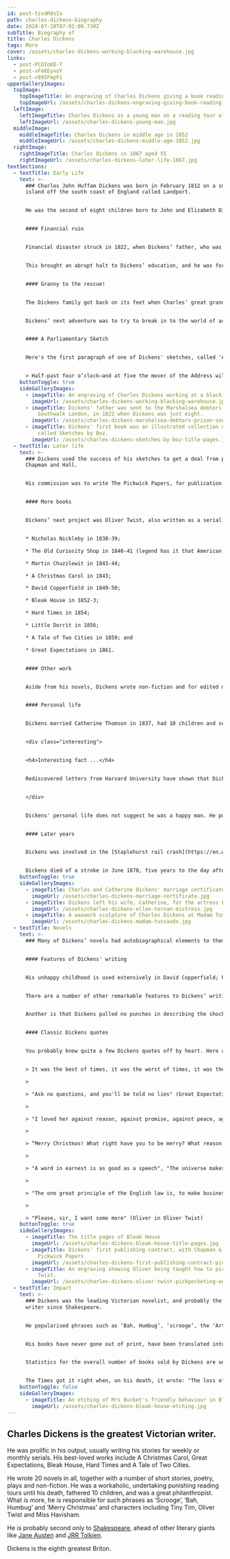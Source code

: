 ```yaml
---
id: post-tzxdR8sIx
path: charles-dickens-biography
date: 2020-07-10T07:01:09.730Z
subTitle: Biography of
title: Charles Dickens
tags: More
cover: /assets/charles-dickens-working-blacking-warehouse.jpg
links:
  - post-PCOIoKD-T
  - post-xFeKEyxoY
  - post-n995FmpFi
upperGalleryImages:
  topImage:
    topImageTitle: An engraving of Charles Dickens giving a book reading
    topImageUrl: /assets/charles-dickens-engraving-giving-book-reading.jpg
  leftImage:
    leftImageTitle: Charles Dickens as a young man on a reading tour of America
    leftImageUrl: /assets/charles-dickens-young-man.jpg
  middleImage:
    middleImageTitle: Charles Dickens in middle age in 1852
    middleImageUrl: /assets/charles-dickens-middle-age-1852.jpg
  rightImage:
    rightImageTitle: Charles Dickens in 1867 aged 55
    rightImageUrl: /assets/charles-dickens-later-life-1867.jpg
textSections:
  - textTitle: Early Life
    text: >-
      ### Charles John Huffam Dickens was born in February 1812 on a small
      island off the south coast of England called Landport.


      He was the second of eight children born to John and Elizabeth Dickens. Charles’ first ten years were happy: his father was a clerk in the Navy and could pay for his son’s private education; and Dickens read widely and spent time outdoors.


      #### Financial ruin


      Financial disaster struck in 1822, when Dickens’ father, who was living beyond his means, was sent to the [Marshalsea debtors’ prison](https://en.wikipedia.org/wiki/Marshalsea). His wife and younger children went with him and Dickens boarded with a family friend in Camden, North London.


      This brought an abrupt halt to Dickens’ education, and he was forced to work at Warren’s Blacking Warehouse—where he earned six shillings a week—to pay for his board and help his family.


      #### Granny to the rescue!


      The Dickens family got back on its feet when Charles’ great grandmother left them £450 in her will. With the family reunited, Dickens was sent to school in North London and then worked in a law firm in[Gray’s Inn](https://www.graysinn.org.uk/). He spent his spare time learning shorthand and then used this newfound skill to assist a relative, Thomas Charlton, to report on legal proceedings.


      Dickens’ next adventure was to try to break in to the world of acting. But that was short lived and Dickens became a political journalist. He spent his time reporting on events in parliament and covering election campaigns for the Morning Chronicle. His writing, and his sketches in particular, were sufficiently popular to be published as a collection, called [Sketches by Boz](https://en.wikipedia.org/wiki/Sketches_by_Boz) in 1836.


      #### A Parliamentary Sketch


      Here's the first paragraph of one of Dickens' sketches, called 'A Parliamentary Sketch' (the rest of which can be read [here](https://en.wikisource.org/wiki/Sketches_by_Boz/A_parliamentary_sketch)):


      > Half-past four o’clock—and at five the mover of the Address will be ‘on his legs,’ as the newspapers announce sometimes by way of novelty, as if speakers were occasionally in the habit of standing on their heads. The members are pouring in, one after the other, in shoals. The few spectators who can obtain standing-room in the passages, scrutinise them as they pass, with the utmost interest, and the man who can identify a member occasionally, becomes a person of great importance. Every now and then you hear earnest whispers of ‘That’s Sir John Thomson.’ ‘Which? him with the gilt order round his neck?’ ‘No, no; that’s one of the messengers—that other with the yellow gloves, is Sir John Thomson.’ ‘Here’s Mr. Smith.’ ‘Lor!’ ‘Yes, how d’ye do, sir?—(He is our new member)—How do you do, sir?’ Mr. Smith stops: turns round with an air of enchanting urbanity (for the rumour of an intended dissolution has been very extensively circulated this morning); seizes both the hands of his gratified constituent, and, after greeting him with the most enthusiastic warmth, darts into the lobby with an extraordinary display of ardour in the public cause, leaving an immense impression in his favour on the mind of his ‘fellow-townsman.’
    buttonToggle: true
    sideGalleryImages:
      - imageTitle: An engraving of Charles Dickens working at a blacking warehouse
        imageUrl: /assets/charles-dickens-working-blacking-warehouse.jpg
      - imageTitle: Dickens' father was sent to the Marshalsea debtors' prison, in
          Southwalk London, in 1822 when Dickens was just eight.
        imageUrl: /assets/charles-dickens-marshalsea-debtors-prison-southwalk.jpg
      - imageTitle: Dickens' first book was an illustrated collection of his sketches
          called Sketches by Boz.
        imageUrl: /assets/charles-dickens-sketches-by-boz-title-pages.jpg
  - textTitle: Later life
    text: >-
      ### Dickens used the success of his sketches to get a deal from publishers
      Chapman and Hall.


      His commission was to write The Pickwick Papers, for publication as a serial accompanied by picture plates. The story Dickens created, revolving around Samuel Pickwick’s travels through the English countryside, were so popular that the final instalment, published in 1836, sold 40,000 copies.


      #### More books


      Dickens’ next project was Oliver Twist, also written as a serial, and published in 1838. This was again popular and unusual for having a child protagonist. More books, usually published in serials, followed. Taking them in chronological order they were:


      * Nicholas Nickleby in 1838-39;

      * The Old Curiosity Shop in 1840-41 (legend has it that American fans met boats brining the latest serialisation at the docks);

      * Martin Chuzzlewit in 1843-44;

      * A Christmas Carol in 1843;

      * David Copperfield in 1849-50;

      * Bleak House in 1852-3;

      * Hard Times in 1854;

      * Little Dorrit in 1856;

      * A Tale of Two Cities in 1859; and

      * Great Expectations in 1861.


      #### Other work


      Aside from his novels, Dickens wrote non-fiction and for edited magazines such as All the Year Round and For the Theatre. He was a keen philanthropist (involved with Great Ormond Street Hospital, amongst others), and went on a large number of reading tours around Great Britain and Ireland and to America.


      #### Personal life


      Dickens married Catherine Thomson in 1837, had 10 children and separated in 1858. He left his wife and famously took up with a mistress, the actress Ellen Ternan, until his death.


      <div class="interesting">


      <h4>Interesting fact ...</h4>


      Rediscovered letters from Harvard University have shown that Dickens tried to have his wife, Catherine, committed to the Manor House Asylum in Chiswick in 1858, so that he could continue his affair with actress Ellen Ternan.


      </div>


      Dickens' personal life does not suggest he was a happy man. He publicly attacked his wife after they became estranged, complaining that she had put on weight and of her lack of energy. And he found his children a huge disappointment, once suggesting that it would be better if one of his sons were dead.


      #### Later years


      Dickens was involved in the [Staplehurst rail crash](https://en.wikipedia.org/wiki/Staplehurst_rail_crash) in 1865, in which 10 people lost their lives. He was fortunate: the first class carriage, in which he was travelling, was the only one to remain on the tracks. Dickens tended to the injured and dying and was profoundly affected by the tragedy, with the result that his prolific pace of writing slowed substantially (though Dickens still carried out numerous speaking engagements).


      Dickens died of a stroke in June 1870, five years to the day after the Staplehurst crash. He is buried in Westminster Abbey’s Poets Corner.
    buttonToggle: true
    sideGalleryImages:
      - imageTitle: Charles and Catherine Dickens' marriage certificate
        imageUrl: /assets/charles-dickens-marriage-certificate.jpg
      - imageTitle: Dickens left his wife, Catherine, for the actress Ellen Turnan.
        imageUrl: /assets/charles-dickens-ellen-ternan-mistress.jpg
      - imageTitle: A waxwork sculpture of Charles Dickens at Madam Tussauds.
        imageUrl: /assets/charles-dickens-madam-tussauds.jpg
  - textTitle: Novels
    text: >-
      ### Many of Dickens’ novels had autobiographical elements to them.


      #### Features of Dickens' writing


      His unhappy childhood is used extensively in David Copperfield; his time as a legal clerk and court reporter in A Christmas Carol and Bleak House; and his family’s imprisonment in debtors’ prison in Little Dorrit, David Copperfield and Great Expectations.


      There are a number of other remarkable features to Dickens’ writing. One is that his novels were written and published in weekly or monthly instalments, with Dickens’ readership expecting cliff-hangers at the end of each serial; yet he was able to produce a coherent whole at the end of the process.


      Another is that Dickens pulled no punches in describing the shocking poverty and crime experienced by the least fortunate in society. By contrast, Dickens is often said to be a sentimentalist: A Christmas Carol, for instance, did much to revive the popularity of the Christmas season (which had fallen out of fashion in early Victorian times).


      #### Classic Dickens quotes


      You probably know quite a few Dickens quotes off by heart. Here are a few of the best:


      > It was the best of times, it was the worst of times, it was the age of wisdom, it was the age of foolishness, it was the epoch of belief, it was the epoch of incredulity, it was the season of light, it was the season of darkness, it was the spring of hope, it was the winter of despair. (A Tale of Two Cities)

      >

      > "Ask no questions, and you'll be told no lies" (Great Expectations)

      >

      > "I loved her against reason, against promise, against peace, against hope, against happiness, against all discouragement that could be." (Great Expectations)

      >

      > “Merry Christmas! What right have you to be merry? What reason have you to be merry? You’re poor enough. ... Bah ... Humbug. ... \[E]very idiot who goes about with ‘Merry Christmas’ on his lips, should be boiled with his own pudding, and buried with a stake of holly through his heart. He should!”” (Scrooge in a Christmas Carol)

      >

      > "A word in earnest is as good as a speech", "The universe makes rather an indifferent parent, I'm afraid", "All partings foreshadow the great final one", (Bleak House)

      >

      > "The one great principle of the English law is, to make business for itself. There is no other principle distinctly, certainly, and consistently maintained through all its narrow turnings. Viewed by this light it becomes a coherent scheme, and not the monstrous maze the laity are apt to think it." (Bleak House)

      >

      > "Please, sir, I want some more" (Oliver in Oliver Twist)
    buttonToggle: true
    sideGalleryImages:
      - imageTitle: The title pages of Bleak House
        imageUrl: /assets/charles-dickens-bleak-house-title-pages.jpg
      - imageTitle: Dickens' first publishing contract, with Chapman & Hall, for the
          Pickwick Papers
        imageUrl: /assets/charles-dickens-first-publishing-contract-pickwick-papers.jpg
      - imageTitle: An engraving showing Oliver being taught how to pickpocket in Oliver
          Twist.
        imageUrl: /assets/charles-dickens-oliver-twist-pickpocketing-engraving.jpg
  - textTitle: Impact
    text: >-
      ### Dickens was the leading Victorian novelist, and probably the greatest
      writer since Shakespeare.


      He popularised phrases such as ‘Bah, Humbug’, ‘scrooge’, the ‘Artful Dodger’ and ‘Merry Christmas’ and most will have heard of characters such as Tiny Tim, Oliver Twist, Fagin, Miss Havisham and Mr Micawber.


      His books have never gone out of print, have been translated into all major languages, and have been adapted to over 200 television productions and films.


      Statistics for the overall number of books sold by Dickens are unavaiable, though the Economist reported on the 200th anniversary of his birth that during Dickens' life his [top-selling work](https://www.economist.com/graphic-detail/2012/02/07/what-the-dickens) was Bleak House (which sold over 750,000 copies).


      The Times got it right when, on his death, it wrote: "The loss of such a man is an event which makes ordinary expressions of regret seem cold and conventional".
    buttonToggle: false
    sideGalleryImages:
      - imageTitle: An etching of Mrs Bucket's friendly behaviour in Bleak House.
        imageUrl: /assets/charles-dickens-bleak-house-etching.jpg
---
```

## Charles Dickens is the greatest Victorian writer.

He was prolific in his output, usually writing his stories for weekly or monthly serials. His best-loved works include A Christmas Carol, Great Expectations, Bleak House, Hard Times and A Tale of Two Cities.

He wrote 20 novels in all, together with a number of short stories, poetry, plays and non-fiction. He was a workaholic, undertaking punishing reading tours until his death, fathered 10 children, and was a great philanthropist. What is more, he is responsible for such phrases as ‘Scrooge’, ‘Bah, Humbug’ and ‘Merry Christmas’ and characters including Tiny Tim, Oliver Twist and Miss Havisham.

He is probably second only to [Shakespeare](/william-shakespeare-biography), ahead of other literary giants like [Jane Austen](/jane-austen-biography) and [JRR Tolkien](/jrr-tolkien-biogaphy).

Dickens is the eighth greatest Briton.